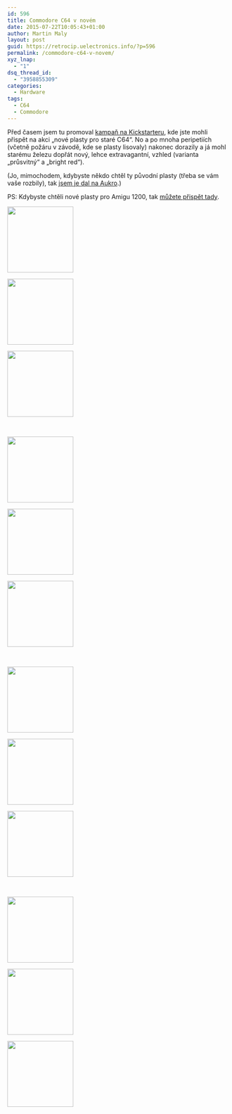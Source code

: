 ```yaml
---
id: 596
title: Commodore C64 v novém
date: 2015-07-22T10:05:43+01:00
author: Martin Maly
layout: post
guid: https://retrocip.uelectronics.info/?p=596
permalink: /commodore-c64-v-novem/
xyz_lnap:
  - "1"
dsq_thread_id:
  - "3958855309"
categories:
  - Hardware
tags:
  - C64
  - Commodore
---
```

Před časem jsem tu promoval [kampaň na Kickstarteru](https://www.kickstarter.com/projects/1670214687/original-commodore-64c-computer-housing-in-new-coo/description), kde jste mohli přispět na akci &#8222;nové plasty pro staré C64&#8220;. No a po mnoha peripetiích (včetně požáru v závodě, kde se plasty lisovaly) nakonec dorazily a já mohl starému železu dopřát nový, lehce extravagantní, vzhled (varianta &#8222;průsvitný&#8220; a &#8222;bright red&#8220;).

<!--more-->

(Jo, mimochodem, kdybyste někdo chtěl ty původní plasty (třeba se vám vaše rozbily), tak [jsem je dal na Aukro](https://aukro.cz/plasty-pro-commodore-c64c-sada-1-i5560524068.html).)

PS: Kdybyste chtěli nové plasty pro Amigu 1200, tak [můžete přispět tady](https://www.kickstarter.com/projects/a1200housing/new-a1200-housings-pressed-from-new-molds).

<div id='gallery-8' class='gallery galleryid-596 gallery-columns-3 gallery-size-thumbnail gallery1'>
  <dl class="gallery-item">
    <dt class="gallery-icon">
      <a href="https://retrocip.cz/wp-content/uploads/sites/6/2015/07/IMG_20150722_095337.jpg" title="" class="highslide" onclick="return hs.expand(this,{captionId:'caption584'})"><img src="https://retrocip.cz/wp-content/uploads/sites/6/2015/07/IMG_20150722_095337-150x150.jpg" width="150" height="150" alt="" /></a>
    </dt>
  </dl>
  
  <dl class="gallery-item">
    <dt class="gallery-icon">
      <a href="https://retrocip.cz/wp-content/uploads/sites/6/2015/07/IMG_20150722_095348.jpg" title="" class="highslide" onclick="return hs.expand(this,{captionId:'caption585'})"><img src="https://retrocip.cz/wp-content/uploads/sites/6/2015/07/IMG_20150722_095348-150x150.jpg" width="150" height="150" alt="" /></a>
    </dt>
  </dl>
  
  <dl class="gallery-item">
    <dt class="gallery-icon">
      <a href="https://retrocip.cz/wp-content/uploads/sites/6/2015/07/IMG_20150722_095414.jpg" title="" class="highslide" onclick="return hs.expand(this,{captionId:'caption587'})"><img src="https://retrocip.cz/wp-content/uploads/sites/6/2015/07/IMG_20150722_095414-150x150.jpg" width="150" height="150" alt="" /></a>
    </dt>
  </dl>
  
  <br style="clear: both" />
  
  <dl class="gallery-item">
    <dt class="gallery-icon">
      <a href="https://retrocip.cz/wp-content/uploads/sites/6/2015/07/IMG_20150722_095354.jpg" title="" class="highslide" onclick="return hs.expand(this,{captionId:'caption586'})"><img src="https://retrocip.cz/wp-content/uploads/sites/6/2015/07/IMG_20150722_095354-150x150.jpg" width="150" height="150" alt="" /></a>
    </dt>
  </dl>
  
  <dl class="gallery-item">
    <dt class="gallery-icon">
      <a href="https://retrocip.cz/wp-content/uploads/sites/6/2015/07/IMG_20150722_095601.jpg" title="" class="highslide" onclick="return hs.expand(this,{captionId:'caption595'})"><img src="https://retrocip.cz/wp-content/uploads/sites/6/2015/07/IMG_20150722_095601-150x150.jpg" width="150" height="150" alt="" /></a>
    </dt>
  </dl>
  
  <dl class="gallery-item">
    <dt class="gallery-icon">
      <a href="https://retrocip.cz/wp-content/uploads/sites/6/2015/07/IMG_20150722_095554.jpg" title="" class="highslide" onclick="return hs.expand(this,{captionId:'caption594'})"><img src="https://retrocip.cz/wp-content/uploads/sites/6/2015/07/IMG_20150722_095554-150x150.jpg" width="150" height="150" alt="" /></a>
    </dt>
  </dl>
  
  <br style="clear: both" />
  
  <dl class="gallery-item">
    <dt class="gallery-icon">
      <a href="https://retrocip.cz/wp-content/uploads/sites/6/2015/07/IMG_20150722_095539.jpg" title="" class="highslide" onclick="return hs.expand(this,{captionId:'caption593'})"><img src="https://retrocip.cz/wp-content/uploads/sites/6/2015/07/IMG_20150722_095539-150x150.jpg" width="150" height="150" alt="" /></a>
    </dt>
  </dl>
  
  <dl class="gallery-item">
    <dt class="gallery-icon">
      <a href="https://retrocip.cz/wp-content/uploads/sites/6/2015/07/IMG_20150722_095521.jpg" title="" class="highslide" onclick="return hs.expand(this,{captionId:'caption592'})"><img src="https://retrocip.cz/wp-content/uploads/sites/6/2015/07/IMG_20150722_095521-150x150.jpg" width="150" height="150" alt="" /></a>
    </dt>
  </dl>
  
  <dl class="gallery-item">
    <dt class="gallery-icon">
      <a href="https://retrocip.cz/wp-content/uploads/sites/6/2015/07/IMG_20150722_095502.jpg" title="" class="highslide" onclick="return hs.expand(this,{captionId:'caption591'})"><img src="https://retrocip.cz/wp-content/uploads/sites/6/2015/07/IMG_20150722_095502-150x150.jpg" width="150" height="150" alt="" /></a>
    </dt>
  </dl>
  
  <br style="clear: both" />
  
  <dl class="gallery-item">
    <dt class="gallery-icon">
      <a href="https://retrocip.cz/wp-content/uploads/sites/6/2015/07/IMG_20150722_095442.jpg" title="" class="highslide" onclick="return hs.expand(this,{captionId:'caption590'})"><img src="https://retrocip.cz/wp-content/uploads/sites/6/2015/07/IMG_20150722_095442-150x150.jpg" width="150" height="150" alt="" /></a>
    </dt>
  </dl>
  
  <dl class="gallery-item">
    <dt class="gallery-icon">
      <a href="https://retrocip.cz/wp-content/uploads/sites/6/2015/07/IMG_20150722_095432.jpg" title="" class="highslide" onclick="return hs.expand(this,{captionId:'caption589'})"><img src="https://retrocip.cz/wp-content/uploads/sites/6/2015/07/IMG_20150722_095432-150x150.jpg" width="150" height="150" alt="" /></a>
    </dt>
  </dl>
  
  <dl class="gallery-item">
    <dt class="gallery-icon">
      <a href="https://retrocip.cz/wp-content/uploads/sites/6/2015/07/IMG_20150722_095425.jpg" title="" class="highslide" onclick="return hs.expand(this,{captionId:'caption588'})"><img src="https://retrocip.cz/wp-content/uploads/sites/6/2015/07/IMG_20150722_095425-150x150.jpg" width="150" height="150" alt="" /></a>
    </dt>
  </dl>
  
  <br style="clear: both" />
</div>